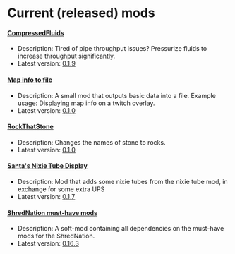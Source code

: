 # Current (released) mods
#### [CompressedFluids](https://github.com/LovelySanta/FactorioMod-OtherSmallMods/tree/master/CompressedFluids)
* Description: Tired of pipe throughput issues? Pressurize fluids to increase throughput significantly.
* Latest version: [0.1.9](https://mods.factorio.com/mod/CompressedFluids)

#### [Map info to file](https://github.com/LovelySanta/FactorioMod-OtherSmallMods/tree/master/MapInfoToFile)
* Description: A small mod that outputs basic data into a file. Example usage: Displaying map info on a twitch overlay.
* Latest version: [0.1.0](https://mods.factorio.com/mod/MapInfoToFile)

#### [RockThatStone](https://github.com/LovelySanta/FactorioMod-OtherSmallMods/tree/master/RockThatStone)
* Description: Changes the names of stone to rocks.
* Latest version: [0.1.0](https://mods.factorio.com/mod/RockThatStone)

#### [Santa's Nixie Tube Display](https://github.com/LovelySanta/FactorioMod-OtherSmallMods/tree/master/SantasNixieTubeDisplay)
* Description: Mod that adds some nixie tubes from the nixie tube mod, in exchange for some extra UPS
* Latest version: [0.1.7](https://mods.factorio.com/mod/SantasNixieTubeDisplay)

#### [ShredNation must-have mods](https://github.com/LovelySanta/FactorioMod-OtherSmallMods/tree/master/ShredNation_MustHaveMods)
* Description: A soft-mod containing all dependencies on the must-have mods for the ShredNation.
* Latest version: [0.16.3](https://mods.factorio.com/mod/ShredNation_MustHaveMods)
